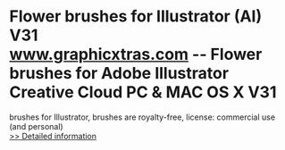 # Flower brushes for Illustrator (AI) V31<br />www.graphicxtras.com -- Flower brushes for Adobe Illustrator Creative Cloud PC & MAC OS X V31

brushes for Illustrator, brushes are royalty-free, license: commercial use (and personal)<br />[>> Detailed information](https://secure.shareit.com/shareit/product.html?productid=300468956&affiliateid=200057808)
